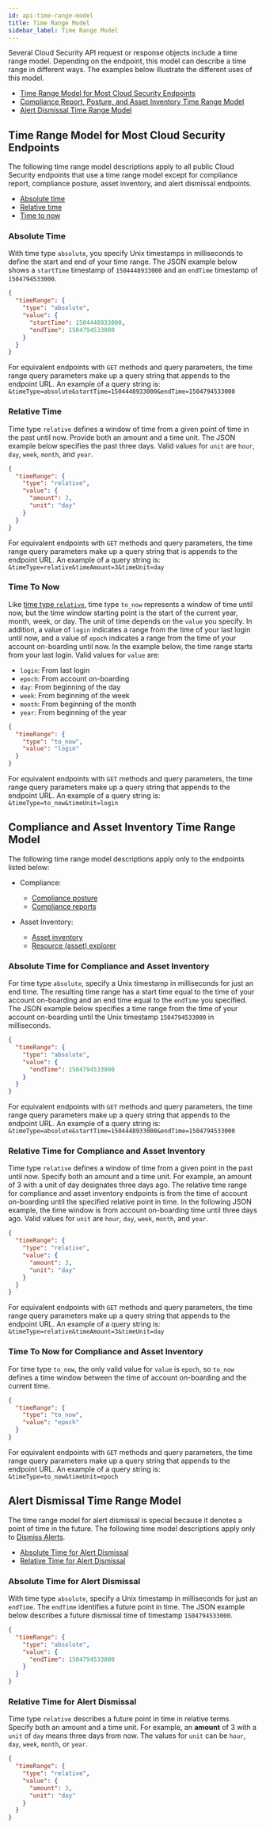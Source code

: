 ```yaml
---
id: api-time-range-model
title: Time Range Model
sidebar_label: Time Range Model
---
```


Several Cloud Security API request or response objects include a time range model. Depending on the endpoint, this model can describe a time range in different ways. The examples below illustrate the different uses of this model.

- [Time Range Model for Most Cloud Security Endpoints](#time-range-model-for-most-cspm-endpoints)
- [Compliance Report, Posture, and Asset Inventory Time Range Model](#compliance-report-posture-and-asset-inventory-time-range-model)
- [Alert Dismissal Time Range Model](#alert-dismissal-time-range-model)

## Time Range Model for Most Cloud Security Endpoints

​The following time range model descriptions apply to all public Cloud Security endpoints that use a time range model except for compliance report, compliance posture, asset inventory, and alert dismissal endpoints.

- [Absolute time](#absolute-time)
- [Relative time](#relative-time)
- [Time to now](#time-to-now)

### Absolute Time

With time type `absolute`, you specify Unix timestamps in milliseconds to define the start and end of your time range. The JSON example below shows a `startTime` timestamp of `1504448933000` and an `endTime` timestamp of `1504794533000`.

```json
{
  "timeRange": {
    "type": "absolute",
    "value": {
      "startTime": 1504448933000,
      "endTime": 1504794533000
    }
  }
}
```

For equivalent endpoints with `GET` methods and query parameters, the time range query parameters make up a query string that appends
to the endpoint URL. An example of a query string is: `&timeType=absolute&startTime=1504448933000&endTime=1504794533000`

### Relative Time

Time type `relative` defines a window of time from a given point of time in the past until now. Provide both an amount and a time unit. The JSON example below specifies the past three days. Valid values for `unit` are `hour`, `day`, `week`, `month`, and `year`.

```json
{
  "timeRange": {
    "type": "relative",
    "value": {
      "amount": 3,
      "unit": "day"
    }
  }
}
```

For equivalent endpoints with `GET` methods and query parameters, the time range query parameters make up a query string that is appends
to the endpoint URL. An example of a query string is: `&timeType=relative&timeAmount=3&timeUnit=day`

### Time To Now

Like [time type `relative`](#relative-time), time type `to_now` represents a window of time until now, but the time window starting point is the start of the current year, month, week, or day. The unit of time depends on the `value` you specify. In addition, a value of `login` indicates a range from the time of your last login until now, and a value of `epoch` indicates a range from the time of your account on-boarding until now. In the example below, the time range starts from your last login. Valid values for `value` are:

- `login`: From last login
- `epoch`: From account on-boarding
- `day`: From beginning of the day
- `week`: From beginning of the week
- `month`: From beginning of the month
- `year`: From beginning of the year

```json
{
  "timeRange": {
    "type": "to_now",
    "value": "login"
  }
}
```

​For equivalent endpoints with `GET` methods and query parameters, the time range query parameters make up a query string that appends
to the endpoint URL. An example of a query string is: `&timeType=to_now&timeUnit=login`

## Compliance and Asset Inventory Time Range Model

The following time range model descriptions apply only to the endpoints listed below:

- Compliance:

  - [Compliance posture](/prisma-cloud/api/cspm/compliance-posture)
  - [Compliance reports](/prisma-cloud/api/cspm/reports)

- Asset Inventory:
  - [Asset inventory](/prisma-cloud/api/cspm/asset-inventory)
  - [Resource (asset) explorer](/prisma-cloud/api/cspm/resource-explorer)

### Absolute Time for Compliance and Asset Inventory

​For time type `absolute`, specify a Unix timestamp in milliseconds for just an end time. The resulting time range has a start time equal to the time of your account on-boarding and an end time equal to the `endTime` you specified. The JSON example below specifies a time range from the time of your account on-boarding until the Unix timestamp `1504794533000` in milliseconds.

```json
{
  "timeRange": {
    "type": "absolute",
    "value": {
      "endTime": 1504794533000
    }
  }
}
```

For equivalent endpoints with `GET` methods and query parameters, the time range query parameters make up a query string that appends
to the endpoint URL. An example of a query string is: `&timeType=absolute&startTime=1504448933000&endTime=1504794533000`

### Relative Time for Compliance and Asset Inventory

Time type `relative` defines a window of time from a given point in the past until now. Specify both an amount and a time unit. For example, an amount of 3 with a unit of day designates three days ago. The relative time range for compliance and asset inventory endpoints is from the time of account on-boarding until the specified relative point in time. In the following JSON example, the time window is from account on-boarding time until three days ago. Valid values for `unit` are `hour`, `day`, `week`, `month`, and `year`.

```json
{
  "timeRange": {
    "type": "relative",
    "value": {
      "amount": 3,
      "unit": "day"
    }
  }
}
```

For equivalent endpoints with `GET` methods and query parameters, the time range query parameters make up a query string that appends to the endpoint URL. An example of a query string is: `&timeType=relative&timeAmount=3&timeUnit=day`

### Time To Now for Compliance and Asset Inventory

For time type `to_now`, the only valid value for `value` is `epoch`, so `to_now` defines a time window between the time of account on-boarding and the current time.

```json
{
  "timeRange": {
    "type": "to_now",
    "value": "epoch"
  }
}
```

For equivalent endpoints with `GET` methods and query parameters, the time range query parameters make up a query string that appends
to the endpoint URL. An example of a query string is: `&timeType=to_now&timeUnit=epoch`

## Alert Dismissal Time Range Model

The time range model for alert dismissal is special because it denotes a point of time in the future. The following time model descriptions apply only to [Dismiss Alerts](/prisma-cloud/api/cspm/dismiss-alerts/).

- [Absolute Time for Alert Dismissal](#absolute-time-for-alert-dismissal)
- [Relative Time for Alert Dismissal](#relative-time-for-alert-dismissal)

### Absolute Time for Alert Dismissal

With time type `absolute`, specify a Unix timestamp in milliseconds for just an `endTime`. The `endTime` identifies a future point in time. The JSON example below describes a future dismissal time of timestamp `1504794533000`.

```json
{
  "timeRange": {
    "type": "absolute",
    "value": {
      "endTime": 1504794533000
    }
  }
}
```

### Relative Time for Alert Dismissal

Time type `relative` describes a future point in time in relative terms. Specify both an amount and a time unit. For example, an **amount** of 3 with a `unit` of `day` means three days from now. The values for `unit` can be `hour`, `day`, `week`, `month`, or `year`.

```json
{
  "timeRange": {
    "type": "relative",
    "value": {
      "amount": 3,
      "unit": "day"
    }
  }
}
```
